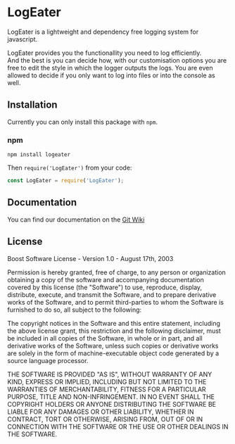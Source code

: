 # LogEater

LogEater is a lightweight and dependency free logging system for javascript.

LogEater provides you the functionallity you need to log efficiently.  
And the best is you can decide how, with our customisation options you are free to edit the style in which the logger outputs the logs.
You are even allowed to decide if you only want to log into files or into the console as well.


## Installation

Currently you can only install this package with `npm`.

### npm

`npm install logeater`

Then `require('LogEater')` from your code:

```javascript
const LogEater = require('LogEater');
```


## Documentation

You can find our documentation on the [Git Wiki](https://github.com/VeenixDev/LogEater/wiki)


## License

Boost Software License - Version 1.0 - August 17th, 2003

Permission is hereby granted, free of charge, to any person or organization
obtaining a copy of the software and accompanying documentation covered by
this license (the "Software") to use, reproduce, display, distribute,
execute, and transmit the Software, and to prepare derivative works of the 
Software, and to permit third-parties to whom the Software is furnished to
do so, all subject to the following:

The copyright notices in the Software and this entire statement, including
the above license grant, this restriction and the following disclaimer,
must be included in all copies of the Software, in whole or in part, and
all derivative works of the Software, unless such copies or derivative
works are solely in the form of machine-executable object code generated by
a source language processor.

THE SOFTWARE IS PROVIDED "AS IS", WITHOUT WARRANTY OF ANY KIND, EXPRESS OR
IMPLIED, INCLUDING BUT NOT LIMITED TO THE WARRANTIES OF MERCHANTABILITY,
FITNESS FOR A PARTICULAR PURPOSE, TITLE AND NON-INFRINGEMENT. IN NO EVENT
SHALL THE COPYRIGHT HOLDERS OR ANYONE DISTRIBUTING THE SOFTWARE BE LIABLE
FOR ANY DAMAGES OR OTHER LIABILITY, WHETHER IN CONTRACT, TORT OR OTHERWISE,
ARISING FROM, OUT OF OR IN CONNECTION WITH THE SOFTWARE OR THE USE OR OTHER
DEALINGS IN THE SOFTWARE.